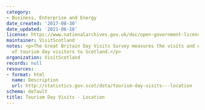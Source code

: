 ```yaml
---
category:
- Business, Enterprise and Energy
date_created: '2017-08-30'
date_updated: '2021-06-18'
license: https://www.nationalarchives.gov.uk/doc/open-government-licence/version/3/
maintainer: VisitScotland
notes: <p>The Great Britain Day Visits Survey measures the visits and expenditure
  of tourism day visitors to Scotland.</p>
organization: VisitScotland
records: null
resources:
- format: html
  name: Description
  url: http://statistics.gov.scot/data/tourism-day-visits---location
schema: default
title: Tourism Day Visits - Location
---
```

